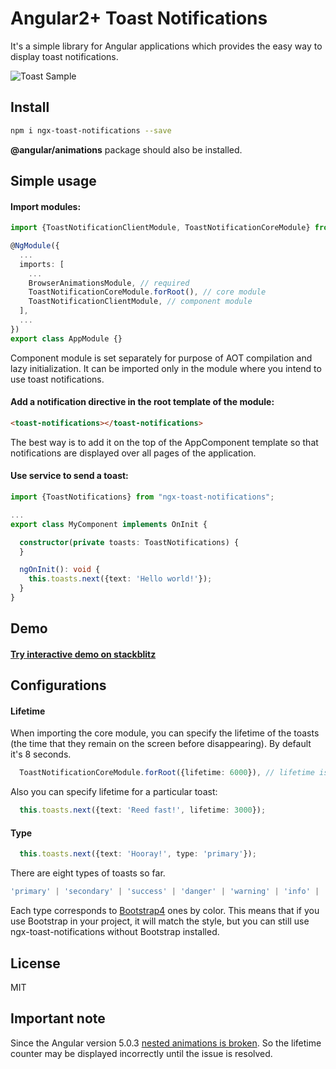 # Angular2+ Toast Notifications

It's a simple library for Angular applications which provides the easy way to display toast notifications.

![Toast Sample](https://i.imgur.com/yj5LT3f.png)

## Install

```bash
npm i ngx-toast-notifications --save
```
**@angular/animations** package should also be installed.

## Simple usage

#### Import modules:

```typescript
import {ToastNotificationClientModule, ToastNotificationCoreModule} from "ngx-toast-notifications";

@NgModule({
  ...
  imports: [
    ...
    BrowserAnimationsModule, // required
    ToastNotificationCoreModule.forRoot(), // core module
    ToastNotificationClientModule, // component module
  ],
  ...
})
export class AppModule {}
```

Component module is set separately for purpose of AOT compilation and lazy initialization. It can be imported only in
the module where you intend to use toast notifications.

#### Add a notification directive in the root template of the module:

```html
<toast-notifications></toast-notifications>
```
The best way is to add it on the top of the AppComponent template so that notifications are displayed over all pages of
the application.

#### Use service to send a toast:

```typescript
import {ToastNotifications} from "ngx-toast-notifications";

...
export class MyComponent implements OnInit {

  constructor(private toasts: ToastNotifications) {
  }

  ngOnInit(): void {
    this.toasts.next({text: 'Hello world!'});
  }
}
```

## Demo

#### [Try interactive demo on stackblitz](https://stackblitz.com/edit/ngx-toast-notifications?embed=1&file=app/app.component.ts)

## Configurations

#### Lifetime

When importing the core module, you can specify the lifetime of the toasts (the time that they remain on the screen
before disappearing). By default it's 8 seconds.
```typescript
  ToastNotificationCoreModule.forRoot({lifetime: 6000}), // lifetime is set to 6 seconds
```
Also you can specify lifetime for a particular toast:
```typescript
  this.toasts.next({text: 'Reed fast!', lifetime: 3000});
```

#### Type

```typescript
  this.toasts.next({text: 'Hooray!', type: 'primary'});
```

There are eight types of toasts so far.
```typescript
'primary' | 'secondary' | 'success' | 'danger' | 'warning' | 'info' | 'light' | 'dark'
```
Each type corresponds to [Bootstrap4](https://getbootstrap.com/docs/4.0/utilities/colors/#background-color) ones by
color. This means that if you use Bootstrap in your project, it will match the style, but you can still use
ngx-toast-notifications without Bootstrap installed.

## License

MIT

## Important note

Since the Angular version 5.0.3 [nested animations is broken](https://github.com/angular/angular/issues/20823). So the
lifetime counter may be displayed incorrectly until the issue is resolved.
